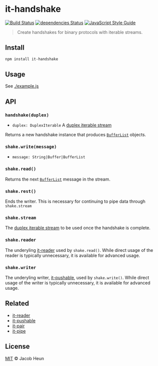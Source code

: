 # it-handshake

[![Build Status](https://travis-ci.org/jacobheun/it-handshake.svg?branch=master)](https://travis-ci.org/jacobheun/it-handshake)
[![dependencies Status](https://david-dm.org/jacobheun/it-handshake/status.svg)](https://david-dm.org/jacobheun/it-handshake)
[![JavaScript Style Guide](https://img.shields.io/badge/code_style-standard-brightgreen.svg)](https://standardjs.com)

> Create handshakes for binary protocols with iterable streams.

## Install

```sh
npm install it-handshake
```

## Usage

See [./example.js](./example.js)

## API

### `handshake(duplex)`

- `duplex: DuplexIterable` A [duplex iterable stream](https://gist.github.com/alanshaw/591dc7dd54e4f99338a347ef568d6ee9#duplex-it)

Returns a new handshake instance that produces [`BufferList`](https://www.npmjs.com/package/bl) objects.

### `shake.write(message)`

- `message: String|Buffer|BufferList`

### `shake.read()`

Returns the next [`BufferList`](https://www.npmjs.com/package/bl) message in the stream.

### `shake.rest()`

Ends the writer. This is necessary for continuing to pipe data through `shake.stream`

### `shake.stream`

The [duplex iterable stream](https://gist.github.com/alanshaw/591dc7dd54e4f99338a347ef568d6ee9#duplex-it) to be used once the handshake is complete.

### `shake.reader`

The underyling [it-reader](https://github.com/alanshaw/it-reader) used by `shake.read()`. While direct usage of the reader is typically unnecessary, it is available for advanced usage.

### `shake.writer`

The underyling writer, [it-pushable](https://github.com/alanshaw/it-pushable), used by `shake.write()`. While direct usage of the writer is typically unnecessary, it is available for advanced usage.

## Related

- [it-reader](https://github.com/alanshaw/it-reader)
- [it-pushable](https://github.com/alanshaw/it-pushable)
- [it-pair](https://github.com/alanshaw/it-pair)
- [it-pipe](https://github.com/alanshaw/it-pipe)

## License
[MIT](LICENSE) © Jacob Heun
